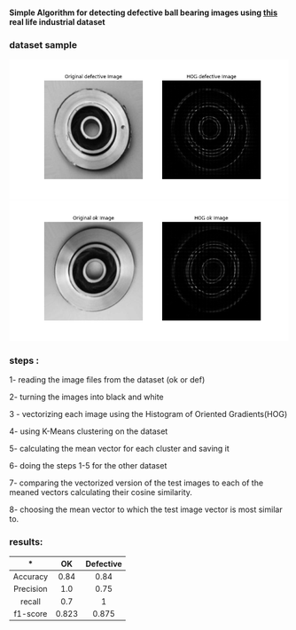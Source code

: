 #### Simple Algorithm for detecting defective ball bearing images using [this](https://www.kaggle.com/datasets/ravirajsinh45/real-life-industrial-dataset-of-casting-product) real life industrial dataset

### dataset sample
![plot](Figure_def.png)
![plot](Figure_ok.png)
### steps : 
1- reading the image files from the dataset (ok or def)

2- turning the images into black and white

3 - vectorizing each image using the Histogram of Oriented Gradients(HOG)

4- using K-Means clustering on the dataset

5- calculating the mean vector for each cluster and saving it

6- doing the steps 1-5 for the other dataset

7- comparing the vectorized version of the test images to each of the meaned vectors calculating their cosine similarity.

8- choosing the mean vector to which the test image vector is most similar to.

### results:
|     *     |    OK      |  Defective  |
|   :---:   |    :---:   |     :---:   |
|Accuracy   |     0.84     |     0.84    |
|Precision  |      1.0     |     0.75    |
|recall     |      0.7     |      1      |
|f1-score   |     0.823    |    0.875    |
